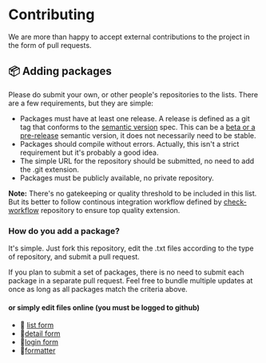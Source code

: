# Contributing

We are more than happy to accept external contributions to the project in the form of pull requests.

## 📦 Adding packages

Please do submit your own, or other people's repositories to the lists. There are a few requirements, but they are simple:

* Packages must have at least one release. A release is defined as a git tag that conforms to the [semantic version](https://semver.org) spec. This can be a [beta or a pre-release](https://semver.org/#spec-item-9) semantic version, it does not necessarily need to be stable.
* Packages should compile without errors. Actually, this isn't a strict requirement but it's probably a good idea.
* The simple URL for the repository should be submitted, no need to add the .git extension.
* Packages must be publicly available, no private repository.

**Note:** There's no gatekeeping or quality threshold to be included in this list. But its better to follow continous integration workflow defined by [check-workflow](https://github.com/4d-for-ios/check-workflow/) repository to ensure top quality extension.

### How do you add a package?

It's simple. Just fork this repository, edit the .txt files according to the type of repository, and submit a pull request.

If you plan to submit a set of packages, there is no need to submit each package in a separate pull request. Feel free to bundle multiple updates at once as long as all packages match the criteria above.

#### or simply edit files online (you must be logged to github)

- 📝 [list form](https://github.com/4d-for-ios/gallery/edit/master/4d-for-ios-form-list.txt)
- 📝[detail form](https://github.com/4d-for-ios/gallery/edit/master/4d-for-ios-form-detail.txt)
- 📝[login form](https://github.com/4d-for-ios/gallery/edit/master/4d-for-ios-form-login.txt)
- 📝[formatter](https://github.com/4d-for-ios/gallery/edit/master/4d-for-ios-formatter.txt)
